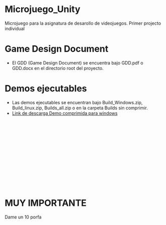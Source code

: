 # Microjuego_Unity
Microjuego para la asignatura de desarollo de videojuegos. Primer projecto individual

# Game Design Document
* El GDD (Game Design Document) se encuentra bajo GDD.pdf o GDD.docx en el directorio root del proyecto.

# Demos ejecutables
* Las demos ejecutables se encuentran bajo Build_Windows.zip, Build_linux.zip, Builds_all.zip o en la carpeta Builds sin comprimir.
* <a href= https://raw.github.com/Patala2004/Microjuego_Unity/blob/main/Build_Windows.zip>Link de descarga Demo comprimida para windows</a>
<br></br>
<br></br>
<br></br>
<br></br>
<br></br>
<br></br>
<br></br>
# MUY IMPORTANTE
Dame un 10 porfa
